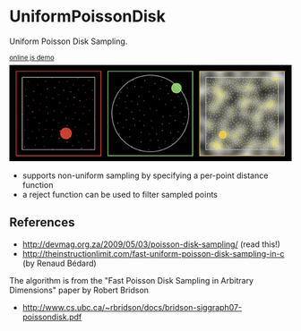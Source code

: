 # UniformPoissonDisk
Uniform Poisson Disk Sampling.

<sup>[online js demo](https://cdn.rawgit.com/azrafe7/UniformPoissonDisk/master/bin/JsDemo/index.html)</sup>
<br>
![](snapshot.png)

 - supports non-uniform sampling by specifying a per-point distance function
 - a reject function can be used to filter sampled points

## References

 - http://devmag.org.za/2009/05/03/poisson-disk-sampling/ (read this!)
 - http://theinstructionlimit.com/fast-uniform-poisson-disk-sampling-in-c (by Renaud Bédard)

The algorithm is from the "Fast Poisson Disk Sampling in Arbitrary Dimensions" paper by Robert Bridson
 - http://www.cs.ubc.ca/~rbridson/docs/bridson-siggraph07-poissondisk.pdf
